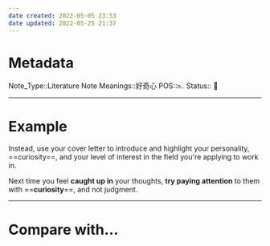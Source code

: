 ```yaml
---
date created: 2022-05-05 23:53
date updated: 2022-05-25 21:37
---
```


# Metadata

Note_Type::Literature Note
Meanings::好奇心
POS::`n.`
Status:: 👶

---

# Example

Instead, use your cover letter to introduce and highlight your personality, ==curiosity==, and your level of interest in the field you're applying to work in.

Next time you feel **caught up in** your thoughts, **try paying attention** to them with ==**curiosity**==, and not judgment.

---

# Compare with...
